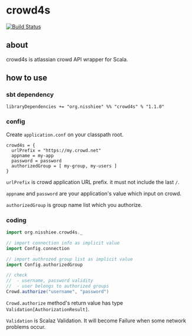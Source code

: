 crowd4s
========================================

[![Build Status](https://travis-ci.org/nisshiee/crowd4s.png?branch=master)](https://travis-ci.org/nisshiee/crowd4s)

about
----------------------------------------

crowd4s is atlassian crowd API wrapper for Scala.


how to use
----------------------------------------

### sbt dependency

```
libraryDependencies += "org.nisshiee" %% "crowd4s" % "1.1.0"
```

### config

Create `application.conf` on your classpath root.

```
crowd4s = {
  urlPrefix = "https://my.crowd.net"
  appname = my-app
  password = password
  authorizedGroup = [ my-group, my-users ]
}
```

`urlPrefix` is crowd application URL prefix. it must not include the last `/`.

`appname` and `password` are your application's value which input on crowd.

`authorizedGroup` is group name list which you authorize.


### coding

```scala
import org.nisshiee.crowd4s._

// import connection info as implicit value
import Config.connection

// import authrozed group list as implicit value
import Config.authorizedGroup

// check
//  - username, password validity
//  - user belongs to authorized groups
Crowd.authorize("username", "password")
```

`Crowd.authorize` method's return value has type `Validation[AuthorizationResult]`.

`Validation` is Scalaz Validation.
It will become Failure when some network problems occur.

